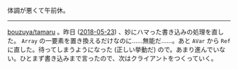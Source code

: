 体調が悪くて午前休。

-----

[bouzuya/tamaru][] 。昨日 ([2018-05-23][]) 、妙にハマった書き込みの処理を直した。 `Array` の一要素を置き換えるだけなのに……無能だ……。あと `AVar` から `Ref` に直した。待ってしまうようになった (正しい挙動だ) ので。あまり進んでいない。ひとまず書き込みまで言ったので、次はクライアントをつくっていく。

[bouzuya/tamaru]: https://github.com/bouzuya/tamaru
[2018-05-23]: https://blog.bouzuya.net/2018/05/23/

